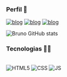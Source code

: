 ### Perfil 🖖

[![blog](https://img.shields.io/badge/Facebook-1877F2?style=for-the-badge&logo=facebook&logoColor=white)](https://www.facebook.com/brunoliondajamille/?locale=pt_BR)
[![blog](https://img.shields.io/badge/Instagram-E4405F?style=for-the-badge&logo=instagram&logoColor=white)](https://www.instagram.com/bruno.devstyle/)
[![blog](https://img.shields.io/badge/WhatsApp-25D366?style=for-the-badge&logo=whatsapp&logoColor=white)](https://wa.me/5548984780087)


![Bruno GitHub stats](https://github-readme-stats.vercel.app/api?username=xBrunodevx&show_icons=true&theme=radical)

### Tecnologias 👨‍💻
<div style="display: inline_block"><br/>
 <img aling="center" alt="HTML5" src="https://img.shields.io/badge/HTML-239120?style=for-the-badge&logo=html5&logoColor=white" />
  <img aling="center" alt="CSS" src="https://img.shields.io/badge/CSS-239120?&style=for-the-badge&logo=css3&logoColor=white" />
   <img aling="center" alt="JS" src="https://img.shields.io/badge/JavaScript-F7DF1E?style=for-the-badge&logo=javascript&logoColor=black" />
</div>
